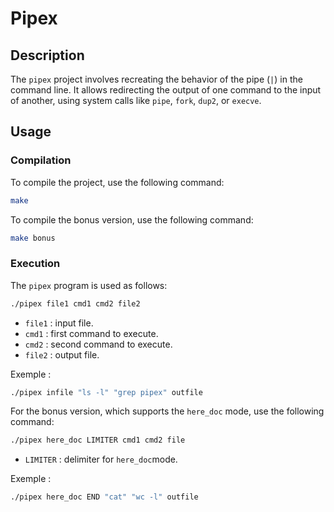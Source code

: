 # Pipex

## Description

The `pipex` project involves recreating the behavior of the pipe (`|`)  in the command line. It allows redirecting the output of one command to the input of another, using system calls like `pipe`, `fork`, `dup2`, or `execve`.

## Usage

### Compilation

To compile the project, use the following command:

```sh
make
```

To compile the bonus version, use the following command:

```sh
make bonus
```

### Execution

The `pipex` program is used as follows:

```sh
./pipex file1 cmd1 cmd2 file2
```

- `file1` : input file.
- `cmd1` : first command to execute.
- `cmd2` : second command to execute.
- `file2` : output file.

Exemple :

```sh
./pipex infile "ls -l" "grep pipex" outfile
```

For the bonus version, which supports the `here_doc` mode, use the following command:

```sh
./pipex here_doc LIMITER cmd1 cmd2 file
```

- `LIMITER` : delimiter for `here_doc`mode.

Exemple :

```sh
./pipex here_doc END "cat" "wc -l" outfile
```
